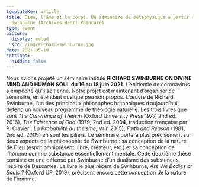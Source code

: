 ```yaml
---
templateKey: article
title: Dieu, l'âme et le corps. Un séminaire de métaphysique à partir de Richard
  Swinburne (Archives Henri Poincaré)
type: event
picture:
  display: embed
  src: /img/richard-swinburne.jpg
date: 2021-05-10
settings:
  hidden: false
---
```

Nous avions projeté un séminaire intitulé **RICHARD SWINBURNE ON DIVINE MIND AND HUMAN SOUL du 16 au 18 juin 2021**. L’épidémie de coronavirus a empêché qu’il se tienne. Notre projet est maintenant d’organiser ce séminaire, en étendant quelque peu son propos. L’œuvre de Richard Swinburne, l’un des principaux philosophes britanniques d’aujourd’hui, défend un nouveau programme de théologie naturelle. Les trois livres que sont *The Coherence of Theism* (Oxford University Press 1977, 2nd ed. 2016)*, The Existence of God* (1979, 2nd ed. 2004, traduction française par P. Clavier : *La Probabilité du théisme,* Vrin 2015), *Faith and Reason* (1981, 2nd ed. 2005) en sont les piliers. Le séminaire portera plus précisément sur deux aspects de la philosophie de Swinburne : sa conception de la nature de Dieu (esprit omniprésent, libre, créateur, etc.) et sa conception de l’homme comme substance essentiellement mentale. Cette deuxième thèse consiste en une défense par Swinburne d’un dualisme des substances, inspiré de Descartes. Le livre le plus récent de Swinburne, *Are We Bodies or Souls ?* (Oxford UP, 2019), précisent encore cette conception de la nature de l’homme.